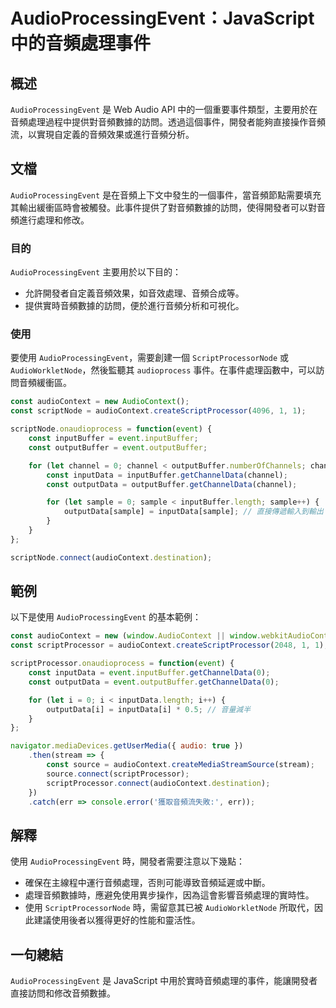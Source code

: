 <!--
Meta Description: # AudioProcessingEvent：JavaScript 中的音頻處理事件 ## 概述 `AudioProcessingEvent` 是 Web Audio API 中的一個重要事件類型，主要用於在音頻處理過程中提供對音頻數據的訪問。透過這個事件，開發者能夠直接操作音頻流，以實現自定義的音...
Meta Keywords: const, audiocontext, audioprocessingevent, event, inputbuffer
-->

# AudioProcessingEvent：JavaScript 中的音頻處理事件

## 概述
`AudioProcessingEvent` 是 Web Audio API 中的一個重要事件類型，主要用於在音頻處理過程中提供對音頻數據的訪問。透過這個事件，開發者能夠直接操作音頻流，以實現自定義的音頻效果或進行音頻分析。

## 文檔
`AudioProcessingEvent` 是在音頻上下文中發生的一個事件，當音頻節點需要填充其輸出緩衝區時會被觸發。此事件提供了對音頻數據的訪問，使得開發者可以對音頻進行處理和修改。

### 目的
`AudioProcessingEvent` 主要用於以下目的：
- 允許開發者自定義音頻效果，如音效處理、音頻合成等。
- 提供實時音頻數據的訪問，便於進行音頻分析和可視化。

### 使用
要使用 `AudioProcessingEvent`，需要創建一個 `ScriptProcessorNode` 或 `AudioWorkletNode`，然後監聽其 `audioprocess` 事件。在事件處理函數中，可以訪問音頻緩衝區。

```javascript
const audioContext = new AudioContext();
const scriptNode = audioContext.createScriptProcessor(4096, 1, 1);

scriptNode.onaudioprocess = function(event) {
    const inputBuffer = event.inputBuffer;
    const outputBuffer = event.outputBuffer;

    for (let channel = 0; channel < outputBuffer.numberOfChannels; channel++) {
        const inputData = inputBuffer.getChannelData(channel);
        const outputData = outputBuffer.getChannelData(channel);

        for (let sample = 0; sample < inputBuffer.length; sample++) {
            outputData[sample] = inputData[sample]; // 直接傳遞輸入到輸出
        }
    }
};

scriptNode.connect(audioContext.destination);
```

## 範例
以下是使用 `AudioProcessingEvent` 的基本範例：

```javascript
const audioContext = new (window.AudioContext || window.webkitAudioContext)();
const scriptProcessor = audioContext.createScriptProcessor(2048, 1, 1);

scriptProcessor.onaudioprocess = function(event) {
    const inputData = event.inputBuffer.getChannelData(0);
    const outputData = event.outputBuffer.getChannelData(0);

    for (let i = 0; i < inputData.length; i++) {
        outputData[i] = inputData[i] * 0.5; // 音量減半
    }
};

navigator.mediaDevices.getUserMedia({ audio: true })
    .then(stream => {
        const source = audioContext.createMediaStreamSource(stream);
        source.connect(scriptProcessor);
        scriptProcessor.connect(audioContext.destination);
    })
    .catch(err => console.error('獲取音頻流失敗:', err));
```

## 解釋
使用 `AudioProcessingEvent` 時，開發者需要注意以下幾點：
- 確保在主線程中運行音頻處理，否則可能導致音頻延遲或中斷。
- 處理音頻數據時，應避免使用異步操作，因為這會影響音頻處理的實時性。
- 使用 `ScriptProcessorNode` 時，需留意其已被 `AudioWorkletNode` 所取代，因此建議使用後者以獲得更好的性能和靈活性。

## 一句總結
`AudioProcessingEvent` 是 JavaScript 中用於實時音頻處理的事件，能讓開發者直接訪問和修改音頻數據。